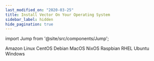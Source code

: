 ```yaml
---
last_modified_on: "2020-03-25"
title: Install Vector On Your Operating System
sidebar_label: hidden
hide_pagination: true
---
```


import Jump from '@site/src/components/Jump';

<Jump to="/docs/setup/installation/operating-systems/amazon-linux/">Amazon Linux</Jump>
<Jump to="/docs/setup/installation/operating-systems/centos/">CentOS</Jump>
<Jump to="/docs/setup/installation/operating-systems/debian/">Debian</Jump>
<Jump to="/docs/setup/installation/operating-systems/macos/">MacOS</Jump>
<Jump to="/docs/setup/installation/operating-systems/nixos/">NixOS</Jump>
<Jump to="/docs/setup/installation/operating-systems/raspbian/">Raspbian</Jump>
<Jump to="/docs/setup/installation/operating-systems/rhel/">RHEL</Jump>
<Jump to="/docs/setup/installation/operating-systems/ubuntu/">Ubuntu</Jump>
<Jump to="/docs/setup/installation/operating-systems/windows/">Windows</Jump>



